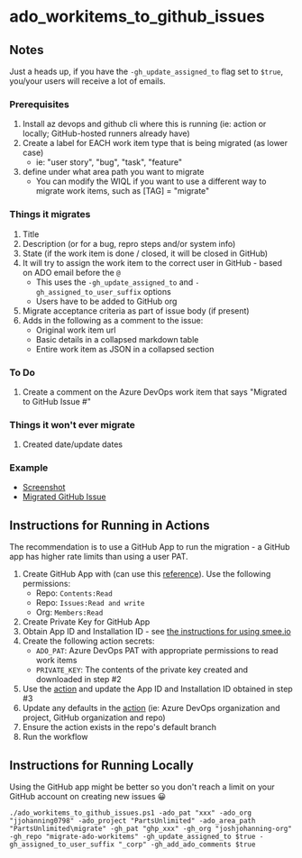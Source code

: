 # ado_workitems_to_github_issues

##  Notes

Just a heads up, if you have the `-gh_update_assigned_to` flag set to `$true`, you/your users will receive a lot of emails.

### Prerequisites
1. Install az devops and github cli where this is running (ie: action or locally; GitHub-hosted runners already have)
2. Create a label for EACH work item type that is being migrated (as lower case) 
    - ie: "user story", "bug", "task", "feature"
3. define under what area path you want to migrate
    - You can modify the WIQL if you want to use a different way to migrate work items, such as [TAG] = "migrate"

### Things it migrates
1. Title
2. Description (or for a bug, repro steps and/or system info)
3. State (if the work item is done / closed, it will be closed in GitHub)
4. It will try to assign the work item to the correct user in GitHub - based on ADO email before the `@`
    - This uses the `-gh_update_assigned_to` and `-gh_assigned_to_user_suffix` options
    - Users have to be added to GitHub org
6. Migrate acceptance criteria as part of issue body (if present)
7. Adds in the following as a comment to the issue:
    - Original work item url 
    - Basic details in a collapsed markdown table
    - Entire work item as JSON in a collapsed section

### To Do
1. Create a comment on the Azure DevOps work item that says "Migrated to GitHub Issue #"

### Things it won't ever migrate
1. Created date/update dates

### Example

- [Screenshot](https://user-images.githubusercontent.com/19912012/157745772-69f5cf75-5407-491e-a754-d94b188378ff.png)
- [Migrated GitHub Issue](https://github.com/joshjohanning-org/migrate-ado-workitems/issues/296)

## Instructions for Running in Actions

The recommendation is to use a GitHub App to run the migration - a GitHub app has higher rate limits than using a user PAT.

1. Create GitHub App with (can use this [reference](https://josh-ops.com/posts/github-apps/#creating-a-github-app)). Use the following permissions:
    + Repo: `Contents:Read`
    + Repo: `Issues:Read and write`
    + Org: `Members:Read`
1. Create Private Key for GitHub App
1. Obtain App ID and Installation ID - see [the instructions for using smee.io](https://josh-ops.com/posts/github-apps/#creating-a-github-app)
1. Create the following action secrets:
    + `ADO_PAT`: Azure DevOps PAT with appropriate permissions to read work items
    + `PRIVATE_KEY`: The contents of the private key created and downloaded in step #2
1. Use the [action](.github/workflows/migrate-work-items.yml) and update the App ID and Installation ID obtained in step #3
1. Update any defaults in the [action](.github/workflows/migrate-work-items.yml) (ie: Azure DevOps organization and project, GitHub organization and repo)
1. Ensure the action exists in the repo's default branch
1. Run the workflow

## Instructions for Running Locally

Using the GitHub app might be better so you don't reach a limit on your GitHub account on creating new issues 😀

```pwsh
./ado_workitems_to_github_issues.ps1 -ado_pat "xxx" -ado_org "jjohanning0798" -ado_project "PartsUnlimited" -ado_area_path "PartsUnlimited\migrate" -gh_pat "ghp_xxx" -gh_org "joshjohanning-org" -gh_repo "migrate-ado-workitems" -gh_update_assigned_to $true -gh_assigned_to_user_suffix "_corp" -gh_add_ado_comments $true
```
